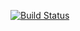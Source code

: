 [![Build Status](https://travis-ci.org/tupiznak/2016_2_Tanks.svg?branch=master)](https://travis-ci.org/tupiznak/2016_2_Tanks)
